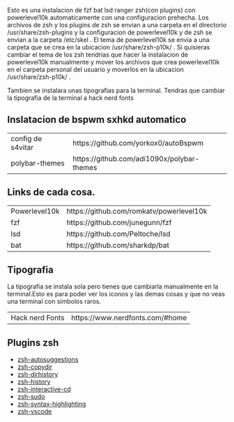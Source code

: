 
<p>Esto es una instalacion de fzf bat lsd ranger zsh(con plugins) con powerlevel10k automaticamente con una configuracion prehecha.
Los archivos de zsh y los plugins de zsh se envian a una carpeta en el directorio /usr/share/zsh-plugins y la configuracion de powerlevel10k y de zsh se envian a la carpeta /etc/skel . El tema de powerlevel10k se envia a una carpeta que se crea en la ubicacion /usr/share/zsh-p10k/ . Si quisieras cambiar el tema de los zsh tendrias que hacer la instalacion de powerlevel10k manualmente y mover los archivos que crea powerlevel10k en el carpeta personal del usuario y moverlos en la ubicacion /usr/share/zsh-p10k/ .
</p>
<p>Tambien se instalara unas tipografias para la terminal. Tendras que cambiar la tipografia de la terminal a hack nerd fonts</p>

<h2>Inslatacion de bspwm sxhkd automatico</h2>
<table>
  <tr>
    <td>config de s4vitar</td>
    <td>https://github.com/yorkox0/autoBspwm</td>
  </tr>
  <tr>
    <td>polybar-themes</td>
    <td>https://github.com/adi1090x/polybar-themes</td>
  </tr>
</table>
<h2>Links de cada cosa.</h2>
<table class="default">
  <tr>
    <td>Powerlevel10k</td>
    <td>https://github.com/romkatv/powerlevel10k</td>
  </tr>
  <tr>
    <td>fzf</td>
    <td>https://github.com/junegunn/fzf</td>
  </tr>
  <tr>
    <td>lsd</td>
    <td>https://github.com/Peltoche/lsd</td>
  </tr>
  <tr>
    <td>bat</td>
    <td>https://github.com/sharkdp/bat</td>
  </tr>
</table>
<h2>Tipografia</h2>
<p>La tipografia se instala sola pero tienes que cambiarla manualmente en la terminal.Esto es para poder ver los iconos y las demas cosas y que no veas una terminal con simbolos raros.</p>
<table class="default">
  <tr>
    <td>Hack nerd Fonts</td>
    <td>https://www.nerdfonts.com/#home</td>
  </tr>
</table>
<h2>Plugins zsh</h2>
    <ol style="list-style-type: disc;">
        <li><a rel="stylesheet" href="https://github.com/zsh-users/zsh-autosuggestions">zsh-autosuggestions</a></li>
        <li><a rel="stylesheet" href="https://github.com/ohmyzsh/ohmyzsh/tree/master/plugins/copydir">zsh-copydir</a></li>
        <li><a rel="stylesheet" href="https://github.com/ohmyzsh/ohmyzsh/tree/master/plugins/dirhistory">zsh-dirhistory</a></li>
        <li><a rel="stylesheet" href="https://github.com/ohmyzsh/ohmyzsh/tree/master/plugins/history">zsh-history</a></li>
        <li><a rel="stylesheet" href="https://github.com/changyuheng/zsh-interactive-cd">zsh-interactive-cd</a></li>
        <li><a rel="stylesheet" href="https://github.com/ohmyzsh/ohmyzsh/tree/master/plugins/sudo">zsh-sudo</a></li>
        <li><a rel="stylesheet" href="https://github.com/zsh-users/zsh-syntax-highlighting">zsh-syntax-highlighting</a></li>
        <li><a rel="stylesheet" href="https://github.com/valentinocossar/vscode">zsh-vscode</a></li>
    </ol> 